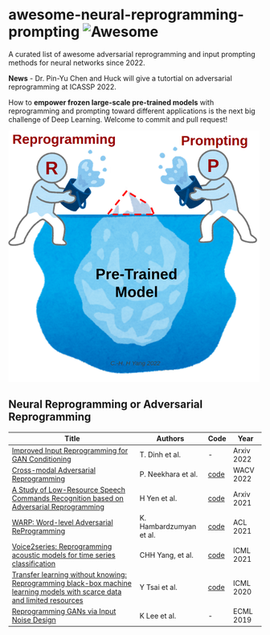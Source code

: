 # awesome-neural-reprogramming-prompting ![Awesome](https://awesome.re/badge.svg)

A curated list of awesome adversarial reprogramming and input prompting methods for neural networks since 2022.

**News** - Dr. Pin-Yu Chen and Huck will give a tutortial on adversarial reprogramming at ICASSP 2022.  

How to **empower frozen large-scale pre-trained models** with reprogramming and prompting toward different applications is the next big challenge of Deep Learning. Welcome to commit and pull request! 

<img src="https://github.com/huckiyang/awesome-neural-reprogramming-prompting/blob/main/repro-prompt-chh.png" width="500">

## Neural Reprogramming or Adversarial Reprogramming

| Title | Authors | Code | Year |
| ----- | ------- | -------- | ---- |
|[Improved Input Reprogramming for GAN Conditioning](https://arxiv.org/pdf/2201.02692.pdf)|T. Dinh et al.|-|Arxiv 2022|
|[Cross-modal Adversarial Reprogramming](https://openaccess.thecvf.com/content/WACV2022/papers/Neekhara_Cross-Modal_Adversarial_Reprogramming_WACV_2022_paper.pdf)| P. Neekhara et al. |[code](https://github.com/paarthneekhara/multimodal_rerprogramming)|WACV 2022|
|[A Study of Low-Resource Speech Commands Recognition based on Adversarial Reprogramming](https://arxiv.org/pdf/2110.03894.pdf)|H Yen et al.|[code](https://github.com/dodohow1011/SpeechAdvReprogram)|Arxiv 2021|
|[WARP: Word-level Adversarial ReProgramming](https://aclanthology.org/2021.acl-long.381.pdf)|K. Hambardzumyan et al.|[code](https://github.com/YerevaNN/WARP)|ACL 2021|
|[Voice2series: Reprogramming acoustic models for time series classification](https://arxiv.org/pdf/2106.09296.pdf)| CHH Yang, et al.|[code](https://github.com/huckiyang/Voice2Series-Reprogramming)|ICML 2021|
|[Transfer learning without knowing: Reprogramming black-box machine learning models with scarce data and limited resources](http://proceedings.mlr.press/v119/tsai20a/tsai20a.pdf)|Y Tsai et al.|[code](https://github.com/yunyuntsai/Black-box-Adversarial-Reprogramming)|ICML 2020|
|[Reprogramming GANs via Input Noise Design](http://csuh.kaist.ac.kr/Suh_Reprogramming_GAN.pdf)|K Lee et al.|-|ECML 2019|
